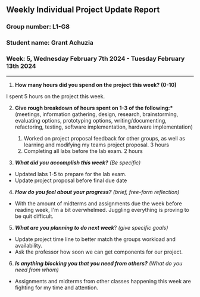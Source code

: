 ## Weekly Individual Project Update Report

### Group number: L1-G8

### Student name: Grant Achuzia

### Week: 5, Wednesday February 7th 2024 - Tuesday February 13th 2024

---

1. **How many hours did you spend on the project this week? (0-10)**

I spent 5 hours on the project this week.

2. **Give rough breakdown of hours spent on 1-3 of the following:\***
   (meetings, information gathering, design, research, brainstorming, evaluating options, prototyping options, writing/documenting, refactoring, testing, software implementation, hardware implementation)

   1. Worked on project proposal feedback for other groups, as well as learning and modifying my teams project proposal. 3 hours
   2. Completing all labs before the lab exam. 2 hours

3. **_What did you accomplish this week?_** _(Be specific)_

- Updated labs 1-5 to prepare for the lab exam.
- Update project proposal before final due date

4. **_How do you feel about your progress?_** _(brief, free-form reflection)_

- With the amount of midterms and assignments due the week before reading week, I'm a bit overwhelmed. Juggling everything is proving to be quit difficult.

5. **_What are you planning to do next week_**? _(give specific goals)_

- Update project time line to better match the groups workload and availability.
- Ask the professor how soon we can get components for our project. 

6. **_Is anything blocking you that you need from others?_** _(What do you need from whom)_

- Assignments and midterms from other classes happening this week are fighting for my time and attention.

